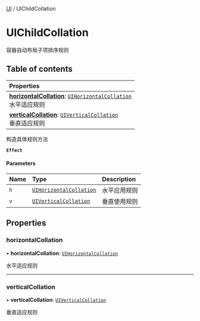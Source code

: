 [UI](../groups/Core.UI.md) / UIChildCollation

# UIChildCollation <Badge type="tip" text="Class" /> <Score text="UIChildCollation" />

容器自动布局子项排序规则

## Table of contents

| Properties |
| :-----|
| **[horizontalCollation](mw.UIChildCollation.md#horizontalcollation)**: [`UIHorizontalCollation`](../enums/mw.UIHorizontalCollation.md) <br> 水平适应规则|
| **[verticalCollation](mw.UIChildCollation.md#verticalcollation)**: [`UIVerticalCollation`](../enums/mw.UIVerticalCollation.md) <br> 垂直适应规则|

构造具体规则方法

**`Effect`**


#### Parameters

| Name | Type | Description |
| :------ | :------ | :------ |
| `h` | [`UIHorizontalCollation`](../enums/mw.UIHorizontalCollation.md) | 水平应用规则 |
| `v` | [`UIVerticalCollation`](../enums/mw.UIVerticalCollation.md) | 垂直使用规则 |

## Properties

### horizontalCollation <Score text="horizontalCollation" /> 

• **horizontalCollation**: [`UIHorizontalCollation`](../enums/mw.UIHorizontalCollation.md)

水平适应规则

___

### verticalCollation <Score text="verticalCollation" /> 

• **verticalCollation**: [`UIVerticalCollation`](../enums/mw.UIVerticalCollation.md)

垂直适应规则
